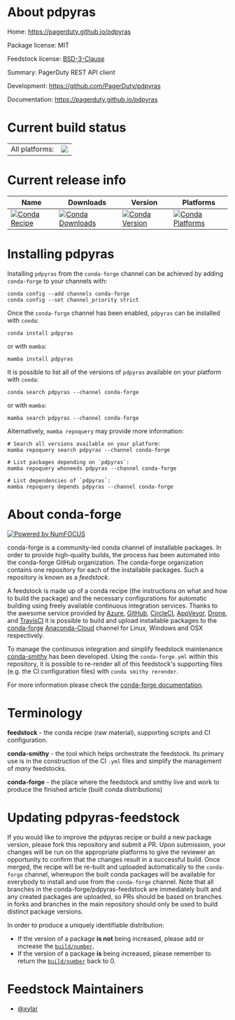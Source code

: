 About pdpyras
=============

Home: https://pagerduty.github.io/pdpyras

Package license: MIT

Feedstock license: [BSD-3-Clause](https://github.com/conda-forge/pdpyras-feedstock/blob/main/LICENSE.txt)

Summary: PagerDuty REST API client

Development: https://github.com/PagerDuty/pdpyras

Documentation: https://pagerduty.github.io/pdpyras

Current build status
====================


<table><tr><td>All platforms:</td>
    <td>
      <a href="https://dev.azure.com/conda-forge/feedstock-builds/_build/latest?definitionId=12009&branchName=main">
        <img src="https://dev.azure.com/conda-forge/feedstock-builds/_apis/build/status/pdpyras-feedstock?branchName=main">
      </a>
    </td>
  </tr>
</table>

Current release info
====================

| Name | Downloads | Version | Platforms |
| --- | --- | --- | --- |
| [![Conda Recipe](https://img.shields.io/badge/recipe-pdpyras-green.svg)](https://anaconda.org/conda-forge/pdpyras) | [![Conda Downloads](https://img.shields.io/conda/dn/conda-forge/pdpyras.svg)](https://anaconda.org/conda-forge/pdpyras) | [![Conda Version](https://img.shields.io/conda/vn/conda-forge/pdpyras.svg)](https://anaconda.org/conda-forge/pdpyras) | [![Conda Platforms](https://img.shields.io/conda/pn/conda-forge/pdpyras.svg)](https://anaconda.org/conda-forge/pdpyras) |

Installing pdpyras
==================

Installing `pdpyras` from the `conda-forge` channel can be achieved by adding `conda-forge` to your channels with:

```
conda config --add channels conda-forge
conda config --set channel_priority strict
```

Once the `conda-forge` channel has been enabled, `pdpyras` can be installed with `conda`:

```
conda install pdpyras
```

or with `mamba`:

```
mamba install pdpyras
```

It is possible to list all of the versions of `pdpyras` available on your platform with `conda`:

```
conda search pdpyras --channel conda-forge
```

or with `mamba`:

```
mamba search pdpyras --channel conda-forge
```

Alternatively, `mamba repoquery` may provide more information:

```
# Search all versions available on your platform:
mamba repoquery search pdpyras --channel conda-forge

# List packages depending on `pdpyras`:
mamba repoquery whoneeds pdpyras --channel conda-forge

# List dependencies of `pdpyras`:
mamba repoquery depends pdpyras --channel conda-forge
```


About conda-forge
=================

[![Powered by
NumFOCUS](https://img.shields.io/badge/powered%20by-NumFOCUS-orange.svg?style=flat&colorA=E1523D&colorB=007D8A)](https://numfocus.org)

conda-forge is a community-led conda channel of installable packages.
In order to provide high-quality builds, the process has been automated into the
conda-forge GitHub organization. The conda-forge organization contains one repository
for each of the installable packages. Such a repository is known as a *feedstock*.

A feedstock is made up of a conda recipe (the instructions on what and how to build
the package) and the necessary configurations for automatic building using freely
available continuous integration services. Thanks to the awesome service provided by
[Azure](https://azure.microsoft.com/en-us/services/devops/), [GitHub](https://github.com/),
[CircleCI](https://circleci.com/), [AppVeyor](https://www.appveyor.com/),
[Drone](https://cloud.drone.io/welcome), and [TravisCI](https://travis-ci.com/)
it is possible to build and upload installable packages to the
[conda-forge](https://anaconda.org/conda-forge) [Anaconda-Cloud](https://anaconda.org/)
channel for Linux, Windows and OSX respectively.

To manage the continuous integration and simplify feedstock maintenance
[conda-smithy](https://github.com/conda-forge/conda-smithy) has been developed.
Using the ``conda-forge.yml`` within this repository, it is possible to re-render all of
this feedstock's supporting files (e.g. the CI configuration files) with ``conda smithy rerender``.

For more information please check the [conda-forge documentation](https://conda-forge.org/docs/).

Terminology
===========

**feedstock** - the conda recipe (raw material), supporting scripts and CI configuration.

**conda-smithy** - the tool which helps orchestrate the feedstock.
                   Its primary use is in the construction of the CI ``.yml`` files
                   and simplify the management of *many* feedstocks.

**conda-forge** - the place where the feedstock and smithy live and work to
                  produce the finished article (built conda distributions)


Updating pdpyras-feedstock
==========================

If you would like to improve the pdpyras recipe or build a new
package version, please fork this repository and submit a PR. Upon submission,
your changes will be run on the appropriate platforms to give the reviewer an
opportunity to confirm that the changes result in a successful build. Once
merged, the recipe will be re-built and uploaded automatically to the
`conda-forge` channel, whereupon the built conda packages will be available for
everybody to install and use from the `conda-forge` channel.
Note that all branches in the conda-forge/pdpyras-feedstock are
immediately built and any created packages are uploaded, so PRs should be based
on branches in forks and branches in the main repository should only be used to
build distinct package versions.

In order to produce a uniquely identifiable distribution:
 * If the version of a package **is not** being increased, please add or increase
   the [``build/number``](https://docs.conda.io/projects/conda-build/en/latest/resources/define-metadata.html#build-number-and-string).
 * If the version of a package **is** being increased, please remember to return
   the [``build/number``](https://docs.conda.io/projects/conda-build/en/latest/resources/define-metadata.html#build-number-and-string)
   back to 0.

Feedstock Maintainers
=====================

* [@xylar](https://github.com/xylar/)

